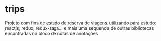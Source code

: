 # trips
Projeto com fins de estudo de reserva de viagens, utilizando para estudo: reactjs, redux, redux-saga... e mais uma sequencia de outras bibliotecas encontradas no bloco de notas de anotações

